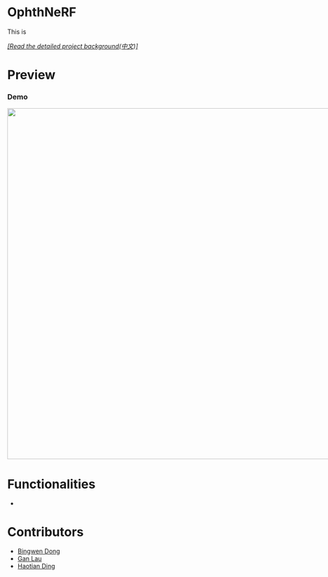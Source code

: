 # OphthNeRF

This is 

[*[Read the detailed project background(中文)]*]()



# Preview

### Demo 

<div style="display: flex; justify-content: space-between;">
  <div>
    <img src="" width = "800">
  </div>
</div>



# Functionalities
+

# Contributors
+ [Bingwen Dong]()
+ [Gan Lau](https://github.com/GanLiuuuu)
+ [Haotian Ding]()
  
